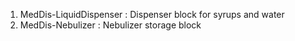 1) MedDis-LiquidDispenser : Dispenser block for syrups and water
2) MedDis-Nebulizer : Nebulizer storage block
